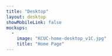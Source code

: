 ```yaml
---
title: "Desktop"
layout: desktop
showMobileLink: false
mockups:
  -
    image: "KCUC-home-desktop_v1C.jpg"
    title: "Home Page"
---
```

